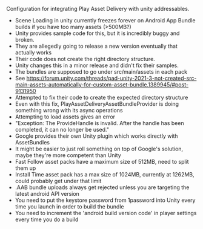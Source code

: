 Configuration for integrating Play Asset Delivery with unity addressables.

- Scene Loading in unity currently freezes forever on Android App Bundle builds if you have too many assets (>500MB?)
- Unity provides sample code for this, but it is incredibly buggy and broken.
- They are allegedly going to release a new version eventually that actually works
- Their code does not create the right directory structure.
- Unity changes this in a minor release and didn't fix their samples.
- The bundles are supposed to go under src/main/assets in each pack
- See https://forum.unity.com/threads/pad-unity-2021-3-not-created-src-main-assets-automatically-for-custom-asset-bundle.1389945/#post-9131950
- Attempted to fix their code to create the expected directory structure
- Even with this fix, PlayAssetDeliveryAssetBundleProvider is doing something wrong with its async operations
- Attempting to load assets gives an error
- "Exception: The ProvideHandle is invalid. After the handle has been completed, it can no longer be used."
- Google provides their own Unity plugin which works directly with AssetBundles
- It might be easier to just roll something on top of Google's solution, maybe they're more competent than Unity
- Fast Follow asset packs have a maximum size of 512MB, need to split them up
- Install Time asset pack has a max size of 1024MB, currently at 1262MB, could probably get under that limit
- .AAB bundle uploads always get rejected unless you are targeting the latest android API version
- You need to put the keystore password from 1password into Unity every time you launch in order to build the bundle
- You need to increment the 'android build version code' in player settings every time you do a build

